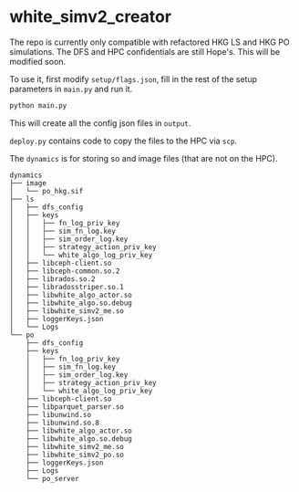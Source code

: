 # white_simv2_creator
The repo is currently only compatible with refactored HKG LS and HKG PO simulations.  The DFS and HPC confidentials are still Hope's.  This will be modified soon.

To use it, first modify `setup/flags.json`, fill in the rest of the setup parameters in `main.py` and run it.
```python
python main.py
```
This will create all the config json files in `output`.

`deploy.py` contains code to copy the files to the HPC via `scp`.

The `dynamics` is for storing so and image files (that are not on the HPC).
```
dynamics
├── image
│   └── po_hkg.sif
├── ls
│   ├── dfs_config
│   ├── keys
│   │   ├── fn_log_priv_key
│   │   ├── sim_fn_log.key
│   │   ├── sim_order_log.key
│   │   ├── strategy_action_priv_key
│   │   └── white_algo_log_priv_key
│   ├── libceph-client.so
│   ├── libceph-common.so.2
│   ├── librados.so.2
│   ├── libradosstriper.so.1
│   ├── libwhite_algo_actor.so
│   ├── libwhite_algo.so.debug
│   ├── libwhite_simv2_me.so
│   ├── loggerKeys.json
│   └── Logs
└── po
    ├── dfs_config
    ├── keys
    │   ├── fn_log_priv_key
    │   ├── sim_fn_log.key
    │   ├── sim_order_log.key
    │   ├── strategy_action_priv_key
    │   └── white_algo_log_priv_key
    ├── libceph-client.so
    ├── libparquet_parser.so
    ├── libunwind.so
    ├── libunwind.so.8
    ├── libwhite_algo_actor.so
    ├── libwhite_algo.so.debug
    ├── libwhite_simv2_me.so
    ├── libwhite_simv2_po.so
    ├── loggerKeys.json
    ├── Logs
    └── po_server
```
